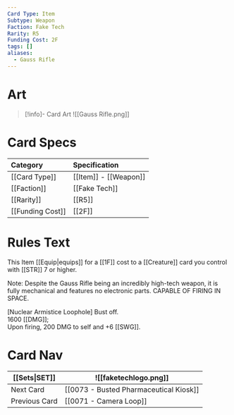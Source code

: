 ```yaml
---
Card Type: Item
Subtype: Weapon
Faction: Fake Tech
Rarity: R5
Funding Cost: 2F
tags: []
aliases:
  - Gauss Rifle
---
```

# Art

> [!info]- Card Art
> ![[Gauss Rifle.png]]

# Card Specs

| Category | Specification| 
| :--- | :--- |
| [[Card Type]] | [[Item]] - [[Weapon]] |  
| [[Faction]] | [[Fake Tech]] |  
| [[Rarity]] | [[R5]] |  
| [[Funding Cost]] | [[2F]] |  

# Rules Text  

This Item [[Equip|equips]] for a [[1F]] cost to a [[Creature]] card you control with [[STR]] 7 or higher.  

Note: Despite the Gauss Rifle being an incredibly high-tech weapon, it is fully mechanical and features no electronic parts. CAPABLE OF FIRING IN SPACE.  

[Nuclear Armistice Loophole] Bust off.  
1600 [[DMG]];  
Upon firing, 200 DMG to self and +6 [[SWG]].  


# Card Nav

| [[Sets\|SET]]           | ![[faketechlogo.png]]          |
| ------------- | ------------------------------ |
| Next Card     | [[0073 - Busted Pharmaceutical Kiosk]] |
| Previous Card | [[0071 - Camera Loop]]         |


